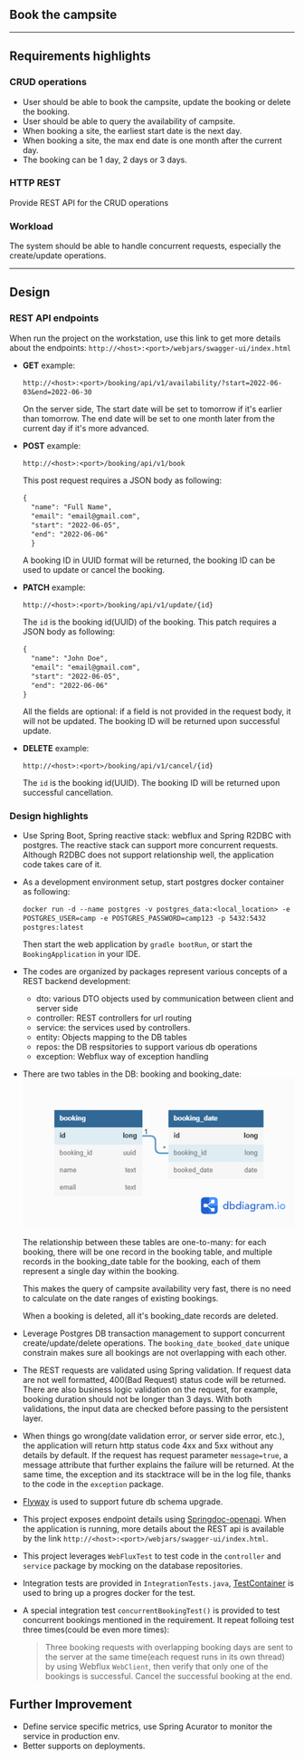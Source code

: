 ## Book the campsite
---
## Requirements highlights

### CRUD operations
 * User should be able to book the campsite, update the booking or delete the booking.
 * User should be able to query the availability of campsite.
 * When booking a site, the earliest start date is the next day.
 * When booking a site, the max end date is one month after the current day.
 * The booking can be 1 day, 2 days or 3 days.

### HTTP REST
Provide REST API for the CRUD operations

### Workload
The system should be able to handle concurrent requests, especially the create/update operations.

---
## Design

### REST API endpoints
When run the project on the workstation, use this link to get more details about the endpoints: `http://<host>:<port>/webjars/swagger-ui/index.html`
- **GET** example: 
  ```
  http://<host>:<port>/booking/api/v1/availability/?start=2022-06-03&end=2022-06-30
  ```
  On the server side, The start date will be set to tomorrow if it's earlier than tomorrow. The end date will be set to one month later from the current day if it's more advanced.

- **POST** example: 
  ```
  http://<host>:<port>/booking/api/v1/book
  ```
  This post request requires a JSON body as following:
  ```
  {
    "name": "Full Name",
    "email": "email@gmail.com",
    "start": "2022-06-05",
    "end": "2022-06-06"
    }
  ```
  A booking ID in UUID format will be returned, the booking ID can be used to update or cancel the booking.

- **PATCH** example: 
  ```
  http://<host>:<port>/booking/api/v1/update/{id}
  ```
  The `id` is the booking id(UUID) of the booking. This patch requires a JSON body as following:
  ```
  {
    "name": "John Doe",
    "email": "email@gmail.com",
    "start": "2022-06-05",
    "end": "2022-06-06"
  }
  ```
  All the fields are optional: if a field is not provided in the request body, it will not be updated.
  The booking ID will be returned upon successful update.

- **DELETE** example: 
  ```
  http://<host>:<port>/booking/api/v1/cancel/{id}
  ```
  The `id` is the booking id(UUID). The booking ID will be returned upon successful cancellation.

### Design highlights

* Use Spring Boot, Spring reactive stack: webflux and Spring R2DBC with postgres. 
  The reactive stack can support more concurrent requests. 
  Although R2DBC does not support relationship well, the application code takes care of it.

* As a development environment setup, start postgres docker container as following:
  ```
  docker run -d --name postgres -v postgres_data:<local_location> -e POSTGRES_USER=camp -e POSTGRES_PASSWORD=camp123 -p 5432:5432 postgres:latest
  ```
  Then start the web application by `gradle bootRun`, or start the `BookingApplication` in your IDE. 

* The codes are organized by packages represent various concepts of a REST backend development:
  - dto: various DTO objects used by communication between client and server side
  - controller: REST controllers for url routing
  - service: the services used by controllers. 
  - entity: Objects mapping to the DB tables
  - repos: the DB respsitories to support various db operations
  - exception: Webflux way of exception handling

* There are two tables in the DB: booking and booking_date:
  ![tables](tables.png)

  The relationship between these tables are one-to-many: for each booking, there will be one record in the booking table, and multiple records in the booking_date table for the booking, each of them represent a single day within the booking. 
  
  This makes the query of campsite availability very fast, there is no need to calculate on the date ranges of existing bookings. 
  
  When a booking is deleted, all it's booking_date records are deleted.

* Leverage Postgres DB transaction management to support concurrent create/update/delete operations.
  The `booking_date_booked_date` unique constrain makes sure all bookings are not overlapping with each other.

* The REST requests are validated using Spring validation. 
  If request data are not well formatted, 400(Bad Request) status
  code will be returned. 
  There are also business logic validation on the request, for example, booking duration should not be longer than 3 days. 
  With both validations, the input data are checked before passing to the persistent layer.

* When things go wrong(date validation error, or server side error, etc.), the application will return http status code 4xx and 5xx without any details by default. If the request has request parameter `message=true`, a message attribute that further explains the failure will be returned. At the same time, the exception and its stacktrace will be in the log file, thanks
to the code in the `exception` package.

* [Flyway](https://flywaydb.org/) is used to support future db schema upgrade.

* This project exposes endpoint details using [Springdoc-openapi](https://springdoc.org/). When the application is running, more details about the REST api is available by the link `http://<host>:<port>/webjars/swagger-ui/index.html`.

* This project leverages `WebFluxTest` to test code in the `controller` and `service` package by mocking on the database repositories.

* Integration tests are provided in `IntegrationTests.java`, [TestContainer](Testcontainershttps://www.testcontainers.org) is used to bring up a progres docker for the test.

* A special integration test `concurrentBookingTest()` is provided to test concurrent bookings mentioned in the requirement. It repeat folloing test three times(could be even more times):

  >Three booking requests with overlapping booking days are sent to the server at the same time(each request runs in its own thread) by using Webflux `WebClient`, then verify that only one of the bookings is successful. Cancel the successful booking at the end.

## Further Improvement
- Define service specific metrics, use Spring Acurator to monitor the service in production env. 
- Better supports on deployments.
